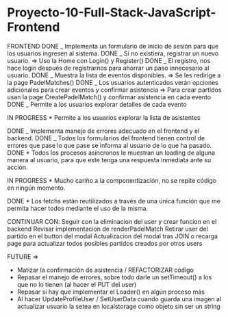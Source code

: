 # Proyecto-10-Full-Stack-JavaScript-Frontend

FRONTEND
DONE _ Implementa un formulario de inicio de sesión para que los usuarios ingresen al sistema.
DONE _ Si no existiera, registrar un nuevo usuario.
=> Uso la Home con Login() y Register()
DONE _ El registro, nos hace login después de registrarnos para ahorrar un paso innecesario al usuario.
DONE _ Muestra la lista de eventos disponibles.
=> Se les redirige a la page PadelMatches()
DONE _ Los usuarios autenticados verán opciones adicionales para crear eventos y confirmar asistencia
=> Para crear partidos usan la page CreatePadelMatch() y confirmar asistencia en cada evento
DONE _ Permite a los usuarios explorar detalles de cada evento

IN PROGRESS \* Permite a los usuarios explorar la lista de asistentes

DONE _ Implementa manejo de errores adecuado en el frontend y el backend.
DONE _ Todos los formularios del frontend tienen control de errores que pase lo que pase se informa al usuario de lo que ha pasado.
DONE \* Todos los procesos asíncronos le muestran un loading de alguna manera al usuario, para que este tenga una respuesta inmediata ante su acción.

IN PROGRESS \* Mucho cariño a la componentización, no se repite código en ningún momento.

DONE \* Los fetchs están reutilizados a través de una única función que me permita hacer todos mediante el uso de la misma.

CONTINUAR CON:
Seguir con la eliminacion del user y crear funcion en el backend
Revisar implementacion de renderPadelMatch
Retirar user del partido en el button del modal
Actualizacion del modal tras JOIN o recarga page para actualizar todos posibles partidos creados por otros users

FUTURE =>

-   Matizar la confirmación de asistencia / REFACTORIZAR código
-   Repasar el manejo de errores, sobre todo darle un setTimeout() a los que no lo tienen (al hacer el PUT del user)
-   Repasar si hay que implementar el Loader() en algún proceso más
-   Al hacer UpdateProfileUser / SetUserData cuando guarda una imagen al actualizar usuario la setea en localstorage como objeto sin ser un string
